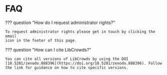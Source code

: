 # FAQ

??? question "How do I request administrator rights?"

    To request administrator rights please get in touch by clicking the email
    icon in the footer of this page.

??? question "How can I cite LibCrowds?"

    You can cite all versions of LibCrowds by using the DOI
    [10.5281/zenodo.888396](https://doi.org/10.5281/zenodo.888396). Follow
    the link for guidance on how to cite specific versions.

